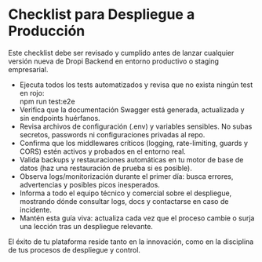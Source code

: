 # Checklist para Despliegue a Producción

Este checklist debe ser revisado y cumplido antes de lanzar cualquier versión nueva de Dropi Backend en entorno productivo o staging empresarial.

- Ejecuta todos los tests automatizados y revisa que no exista ningún test en rojo:  
  npm run test:e2e
- Verifica que la documentación Swagger está generada, actualizada y sin endpoints huérfanos.
- Revisa archivos de configuración (.env) y variables sensibles. No subas secretos, passwords ni configuraciones privadas al repo.
- Confirma que los middlewares críticos (logging, rate-limiting, guards y CORS) estén activos y probados en el entorno real.
- Valida backups y restauraciones automáticas en tu motor de base de datos (haz una restauración de prueba si es posible).
- Observa logs/monitorización durante el primer día: busca errores, advertencias y posibles picos inesperados.
- Informa a todo el equipo técnico y comercial sobre el despliegue, mostrando dónde consultar logs, docs y contactarse en caso de incidente.
- Mantén esta guía viva: actualiza cada vez que el proceso cambie o surja una lección tras un despliegue relevante.

El éxito de tu plataforma reside tanto en la innovación, como en la disciplina de tus procesos de despliegue y control.

